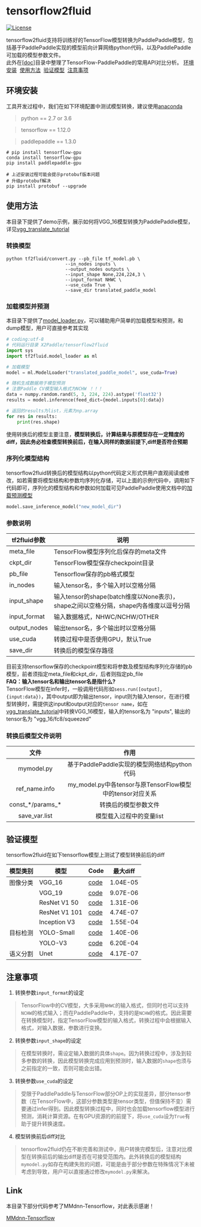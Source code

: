 # tensorflow2fluid
[![License](https://img.shields.io/badge/license-Apache%202-blue.svg)](LICENSE)


tensorflow2fluid支持将训练好的TensorFlow模型转换为PaddlePaddle模型，包括基于PaddlePaddle实现的模型前向计算网络python代码，以及PaddlePaddle可加载的模型参数文件。  
此外在[[doc](doc/接口速查表.md)]目录中整理了TensorFlow-PaddlePaddle的常用API对比分析。
[环境安装](#环境安装)&nbsp;&nbsp;[使用方法](#使用方法)&nbsp;&nbsp;[验证模型](#验证模型)&nbsp;&nbsp;[注意事项](#注意事项)

## 环境安装

工具开发过程中，我们在如下环境配置中测试模型转换，建议使用[anaconda](https://docs.anaconda.com/anaconda/install)

> python == 2.7 or 3.6

> tensorflow == 1.12.0

> paddlepaddle == 1.3.0

``` shell
# pip install tensorflow-gpu
conda install tensorflow-gpu
pip install paddlepaddle-gpu

# 上述安装过程可能会提示protobuf版本问题
# 升级protobuf解决
pip install protobuf --upgrade
```
         
## 使用方法
本目录下提供了demo示例，展示如何将VGG_16模型转换为PaddlePaddle模型，详见[vgg_translate_tutorial](vgg_translate_tutorial.ipynb)
### 转换模型
```
python tf2fluid/convert.py --pb_file tf_model.pb \
                      --in_nodes inputs \
                      --output_nodes outputs \
                      --input_shape None,224,224,3 \
                      --input_format NHWC \
                      --use_cuda True \
                      --save_dir translated_paddle_model
```
### 加载模型并预测  
本目录下提供了[model_loader.py](tf2fluid/model_loader.py)，可以辅助用户简单的加载模型和预测，和dump模型，用户可直接参考其实现  

``` python
# coding:utf-8
# 代码运行目录 X2Paddle/tensorflow2fluid
import sys
import tf2fluid.model_loader as ml

# 加载模型
model = ml.ModelLoader("translated_paddle_model", use_cuda=True)

# 随机生成数据用于模型预测
# 注意Paddle CV模型输入格式为NCHW ！！！
data = numpy.random.rand(5, 3, 224, 224).astype('float32')
results = model.inference(feed_dict={model.inputs[0]:data})

# 返回的results为list，元素为np.array
for res in results:
    print(res.shape)
```

使用转换后的模型主要注意，**模型转换后，计算结果与原模型存在一定精度的diff，因此务必检查模型转换前后，在输入同样的数据前提下,diff是否符合预期**  

### 序列化模型结构  
tensorflow2fluid转换后的模型结构以python代码定义形式供用户直观阅读或修改，如若需要将模型结构和参数均序列化存储，可以上面的示例代码中，调用如下代码即可，序列化的模型结构和参数如何加载可见PaddlePaddle使用文档中的[加载预测模型](http://www.paddlepaddle.org/documentation/docs/zh/1.3/api_guides/low_level/inference.html#id4)
``` python
model.save_inference_model("new_model_dir")
```

### 参数说明  
|tf2fluid参数|说明|
|-----------|-----------------------------------------------|
|meta_file|TensorFlow模型序列化后保存的meta文件|
|ckpt_dir|TensorFlow模型保存checkpoint目录|
|pb_file|Tensorflow保存的pb格式模型|
|in_nodes|输入tensor名，多个输入时以空格分隔|
|input_shape|输入tensor的shape(batch维度以None表示)，shape之间以空格分隔，shape内各维度以逗号分隔|
|input_format|输入数据格式，NHWC/NCHW/OTHER|
|output_nodes|输出tensor名，多个输出时以空格分隔|
|use_cuda|转换过程中是否使用GPU，默认True|
|save_dir|转换后的模型保存路径|

目前支持tensorflow保存的checkpoint模型和将参数及模型结构序列化存储的pb模型，前者须指定meta_file和ckpt_dir，后者则指定pb_file  
**FAQ：输入tensor名和输出tensor名是指什么?**  
TensorFlow模型在infer时，一般调用代码形如`sess.run([output], {input:data})`，其中output即为输出tensor，input则为输入tensor，在进行模型转换时，需提供这input和output对应的`tensor name`，如在[vgg_translate_tutorial](vgg_translate_tutorial.ipynb)中转换VGG_16模型，输入的tensor名为 "inputs", 输出的tensor名为 "vgg_16/fc8/squeezed"

### 转换后模型文件说明  
文件|作用
:------------------:|:-----------------------------------------------:
mymodel.py|基于PaddlePaddle实现的模型网络结构python代码
ref_name.info|my_model.py中各tensor与原TensorFlow模型中的tensor对应关系
const_\*/params_\*|转换后的模型参数文件
save_var.list|模型载入过程中的变量list

## 验证模型
tensorflow2fluid在如下tensorflow模型上测试了模型转换前后的diff  

| 模型类别 | 模型          | Code   | 最大diff |
| -------- | ------------- | ------ | -------- |
| 图像分类 | VGG_16        | [code](https://github.com/tensorflow/models/blob/master/research/slim/nets/vgg.py) | 1.04E-05 |
|          | VGG_19        | [code](https://github.com/tensorflow/models/blob/master/research/slim/nets/vgg.py) | 9.07E-06 |
|          | ResNet V1 50  | [code](https://github.com/tensorflow/models/blob/master/research/slim/nets/resnet_v1.py) | 1.31E-06 |
|          | ResNet V1 101 | [code](https://github.com/tensorflow/models/blob/master/research/slim/nets/resnet_v1.py) | 4.74E-07 |
|          | Inception V3  | [code](https://github.com/tensorflow/models/blob/master/research/slim/nets/inception_v3.py) | 1.55E-04 |
| 目标检测 | YOLO-Small    | [code](https://github.com/gliese581gg/YOLO_tensorflow) | 1.40E-06 |
|          | YOLO-V3       | [code](https://github.com/mystic123/tensorflow-yolo-v3) | 6.20E-04 |
| 语义分割 | Unet          | [code](https://github.com/jakeret/tf_unet) | 4.17E-07 |

## 注意事项
1. 转换参数`input_format`的设定
> TensorFlow中的CV模型，大多采用`NHWC`的输入格式，但同时也可以支持`NCHW`的格式输入；而在PaddlePaddle中，支持的是`NCHW`的格式。因此需要在转换模型时，指定TensorFlow模型的输入格式，转换过程中会根据输入格式，对输入数据，参数进行变换。

2. 转换参数`input_shape`的设定

> 在模型转换时，需设定输入数据的具体`shape`。因为转换过程中，涉及到较多参数的转换，因此模型转换完成应用到预测时，输入数据的`shape`也须与之前指定的一致，否则可能会出错。

3. 转换参数`use_cuda`的设定

> 受限于PaddlePaddle与TensorFlow部分OP上的实现差异，部分tensor参数（在TensorFlow中，这部分参数类型是tensor类型，但值保持不变）需要通过infer得到。因此模型转换过程中，同时也会加载tensorflow模型进行预测，消耗计算资源。在有GPU资源的的前提下，将`use_cuda`设为`True`有助于提升转换速度。

4. 模型转换前后diff对比

> tensorflow2fluid仍在不断完善和测试中，用户转换完模型后，注意对比模型在转换前后的输出diff是否在可接受范围内。此外转换后的模型结构`mymodel.py`如存在构建失败的问题，可能是由于部分参数在特殊情况下未被考虑到导致，用户可以直接通过修改`mymodel.py`来解决。

## Link

本目录下部分代码参考了MMdnn-Tensorflow，对此表示感谢！

[MMdnn-Tensorflow](https://github.com/Microsoft/MMdnn/tree/master/mmdnn/conversion/tensorflow)
